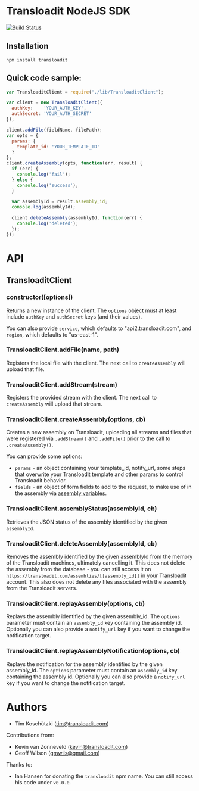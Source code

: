 Transloadit NodeJS SDK
======================

[![Build Status](https://travis-ci.org/transloadit/node-sdk.svg?branch=master)](https://travis-ci.org/transloadit/node-sdk)

## Installation

```
npm install transloadit
```

## Quick code sample:

```javascript
var TransloaditClient = require("./lib/TransloaditClient");

var client = new TransloaditClient({
  authKey:    'YOUR_AUTH_KEY',
  authSecret: 'YOUR_AUTH_SECRET'
});

client.addFile(fieldName, filePath);
var opts = {
  params: {
    template_id: 'YOUR_TEMPLATE_ID'
  }
};
client.createAssembly(opts, function(err, result) {
  if (err) {
    console.log('fail');
  } else {
    console.log('success');
  }

  var assemblyId = result.assembly_id;
  console.log(assemblyId);

  client.deleteAssembly(assemblyId, function(err) {
    console.log('deleted');
  });
});
```

# API


## TransloaditClient

### constructor([options])

Returns a new instance of the client. The <code>options</code> object must at least include <code>authKey</code> and <code>authSecret</code> keys (and their values).

You can also provide <code>service</code>, which defaults to "api2.transloadit.com", and <code>region</code>, which defaults to "us-east-1".

### TransloaditClient.addFile(name, path)

Registers the local file with the client. The next call to <code>createAssembly</code> will upload that file.

### TransloaditClient.addStream(stream)

Registers the provided stream with the client. The next call to <code>createAssembly</code> will upload that stream.

### TransloaditClient.createAssembly(options, cb)

Creates a new assembly on Transloadit, uploading all streams and files that were registered via <code>.addStream()</code> and <code>.addFile()</code> prior to the call to <code>.createAssembly()</code>.

You can provide some options:

* <code>params</code> - an object containing your template_id, notify_url, some steps that overwrite your Transloadit template and other params to control Transloadit behavior.
* <code>fields</code> - an object of form fields to add to the request, to make use of in the assembly via [assembly variables](https://transloadit.com/docs#assembly-variables).

### TransloaditClient.assemblyStatus(assemblyId, cb)

Retrieves the JSON status of the assembly identified by the given <code>assemblyId</code>.

### TransloaditClient.deleteAssembly(assemblyId, cb)

Removes the assembly identified by the given assemblyId from the memory of the Transloadit machines, ultimately cancelling it. This does not delete the assembly from the database - you can still access it on <code>https://transloadit.com/assemblies/[[assembly_id]]</code> in your Transloadit account. This also does not delete any files associated with the assembly from the Transloadit servers.

### TransloaditClient.replayAssembly(options, cb)

Replays the assembly identified by the given assembly_id. The <code>options</code> parameter must contain an <code>assembly_id</code> key containing the assembly id. Optionally you can also provide a <code>notify_url</code> key if you want to change the notification target.

### TransloaditClient.replayAssemblyNotification(options, cb)

Replays the notification for the assembly identified by the given assembly_id.  The <code>options</code> parameter must contain an <code>assembly_id</code> key containing the assembly id. Optionally you can also provide a <code>notify_url</code> key if you want to change the notification target.


# Authors

* Tim Koschützki (tim@transloadit.com)

Contributions from:

* Kevin van Zonneveld (kevin@transloadit.com)
* Geoff Wilson (gmwils@gmail.com)

Thanks to:

* Ian Hansen for donating the `transloadit` npm name. You can still access his code under `v0.0.0`.
